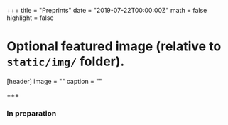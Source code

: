 +++
title = "Preprints"
date = "2019-07-22T00:00:00Z"
math = false
highlight = false

# Optional featured image (relative to `static/img/` folder).
[header]
image = ""
caption = ""

+++

### In preparation




